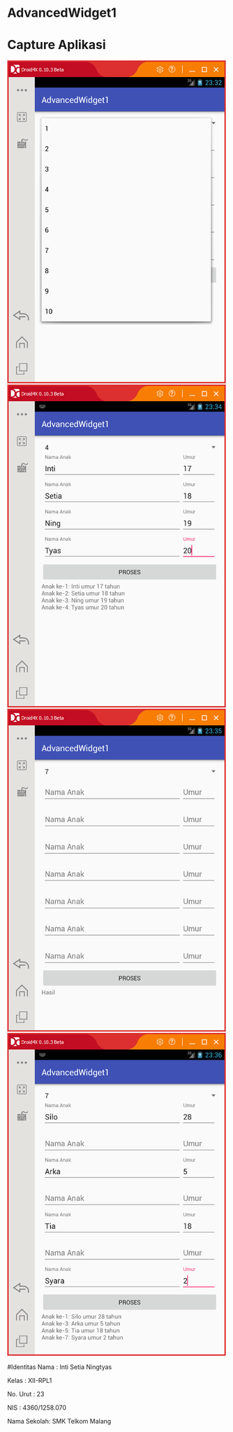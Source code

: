 # AdvancedWidget1

# Capture Aplikasi

![Capture Aplikasi 1](https://github.com/IntiSetia/AdvancedWidget1/blob/master/Widget1_Final_a.png)
![Capture Aplikasi 1](https://github.com/IntiSetia/AdvancedWidget1/blob/master/Widget1_Final_b.png)
![Capture Aplikasi 1](https://github.com/IntiSetia/AdvancedWidget1/blob/master/Widget1_Final_c.png)
![Capture Aplikasi 1](https://github.com/IntiSetia/AdvancedWidget1/blob/master/Widget1_Final_d.png)

#Identitas
Nama        : Inti Setia Ningtyas

Kelas       : XII-RPL1

No. Urut    : 23

NIS         : 4360/1258.070

Nama Sekolah: SMK Telkom Malang
